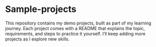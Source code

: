 # Sample-projects
This repository contains my demo projects, built as part of my learning journey. Each project comes with a README that explains the topic, requirements, and steps to practice it yourself. I’ll keep adding more projects as I explore new skills.
